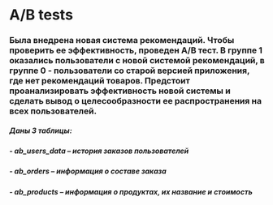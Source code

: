 # A/B tests
### Была внедрена новая система рекомендаций. Чтобы проверить ее эффективность,  проведен A/B тест. В группе 1 оказались пользователи с новой системой рекомендаций, в группе 0 - пользователи со старой версией приложения, где нет рекомендаций товаров. Предстоит проанализировать эффективность новой системы и сделать вывод о целесообразности ее распространения на всех пользователей. 
##### Даны 3 таблицы: 
##### - ab_users_data – история заказов пользователей
##### - ab_orders – информация о составе заказа
##### - ab_products –  информация о продуктах, их название и стоимость
